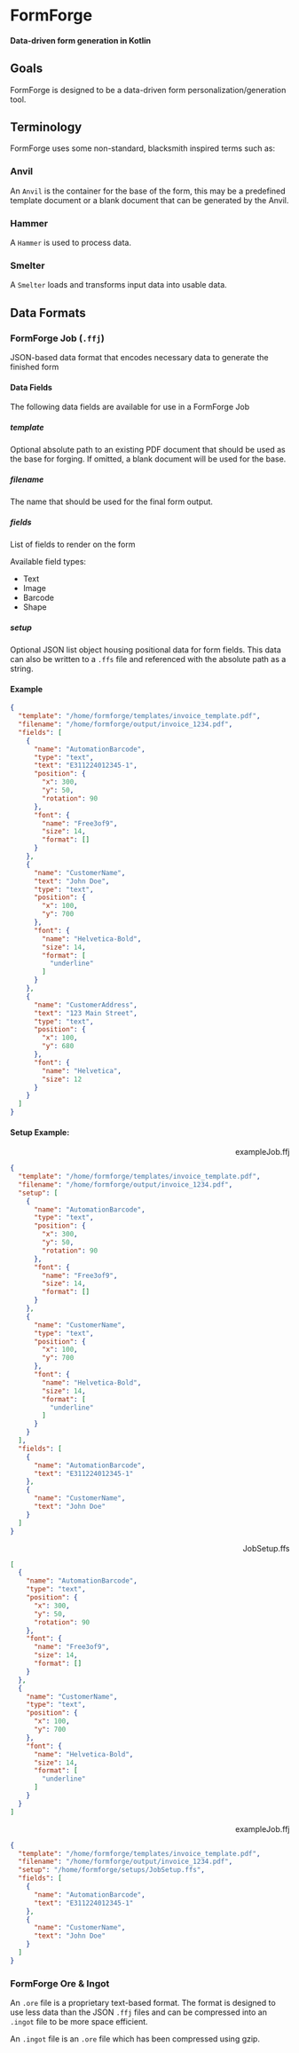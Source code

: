 # FormForge

#### Data-driven form generation in Kotlin

## Goals

FormForge is designed to be a data-driven form personalization/generation tool.

## Terminology

FormForge uses some non-standard, blacksmith inspired terms such as:

### Anvil

An `Anvil` is the container for the base of the form, this may be a predefined template document or a blank document
that
can be generated by the Anvil.

### Hammer

A `Hammer` is used to process data.

### Smelter

A `Smelter` loads and transforms input data into usable data.

## Data Formats

### FormForge Job (`.ffj`)

JSON-based data format that encodes necessary data to generate the finished form

#### Data Fields

The following data fields are available for use in a FormForge Job

##### template

Optional absolute path to an existing PDF document that should be used as the base for forging. If omitted, a blank
document will be used for the base.

##### filename

The name that should be used for the final form output.

##### fields

List of fields to render on the form

Available field types:

- Text
- Image
- Barcode
- Shape

##### setup

Optional JSON list object housing positional data for form fields. This data can also be written to a `.ffs` file and
referenced with the absolute path as a string.

#### Example

```json
{
  "template": "/home/formforge/templates/invoice_template.pdf",
  "filename": "/home/formforge/output/invoice_1234.pdf",
  "fields": [
    {
      "name": "AutomationBarcode",
      "type": "text",
      "text": "E311224012345-1",
      "position": {
        "x": 300,
        "y": 50,
        "rotation": 90
      },
      "font": {
        "name": "Free3of9",
        "size": 14,
        "format": []
      }
    },
    {
      "name": "CustomerName",
      "text": "John Doe",
      "type": "text",
      "position": {
        "x": 100,
        "y": 700
      },
      "font": {
        "name": "Helvetica-Bold",
        "size": 14,
        "format": [
          "underline"
        ]
      }
    },
    {
      "name": "CustomerAddress",
      "text": "123 Main Street",
      "type": "text",
      "position": {
        "x": 100,
        "y": 680
      },
      "font": {
        "name": "Helvetica",
        "size": 12
      }
    }
  ]
}

```

#### Setup Example:

<div style="text-align:right">exampleJob.ffj</div>

```json 
{
  "template": "/home/formforge/templates/invoice_template.pdf",
  "filename": "/home/formforge/output/invoice_1234.pdf",
  "setup": [
    {
      "name": "AutomationBarcode",
      "type": "text",
      "position": {
        "x": 300,
        "y": 50,
        "rotation": 90
      },
      "font": {
        "name": "Free3of9",
        "size": 14,
        "format": []
      }
    },
    {
      "name": "CustomerName",
      "type": "text",
      "position": {
        "x": 100,
        "y": 700
      },
      "font": {
        "name": "Helvetica-Bold",
        "size": 14,
        "format": [
          "underline"
        ]
      }
    }
  ],
  "fields": [
    {
      "name": "AutomationBarcode",
      "text": "E311224012345-1"
    },
    {
      "name": "CustomerName",
      "text": "John Doe"
    }
  ]
}
```

<div style="text-align:right">JobSetup.ffs</div>

```json 
[
  {
    "name": "AutomationBarcode",
    "type": "text",
    "position": {
      "x": 300,
      "y": 50,
      "rotation": 90
    },
    "font": {
      "name": "Free3of9",
      "size": 14,
      "format": []
    }
  },
  {
    "name": "CustomerName",
    "type": "text",
    "position": {
      "x": 100,
      "y": 700
    },
    "font": {
      "name": "Helvetica-Bold",
      "size": 14,
      "format": [
        "underline"
      ]
    }
  }
]
```

<div style="text-align:right">exampleJob.ffj</div>

```json 
{
  "template": "/home/formforge/templates/invoice_template.pdf",
  "filename": "/home/formforge/output/invoice_1234.pdf",
  "setup": "/home/formforge/setups/JobSetup.ffs",
  "fields": [
    {
      "name": "AutomationBarcode",
      "text": "E311224012345-1"
    },
    {
      "name": "CustomerName",
      "text": "John Doe"
    }
  ]
}
```

### FormForge Ore & Ingot

An `.ore` file is a proprietary text-based format. The format is designed to use less data than the JSON `.ffj` files and
can be compressed into an `.ingot` file to be more space efficient.

An `.ingot` file is an `.ore` file which has been compressed using gzip.


